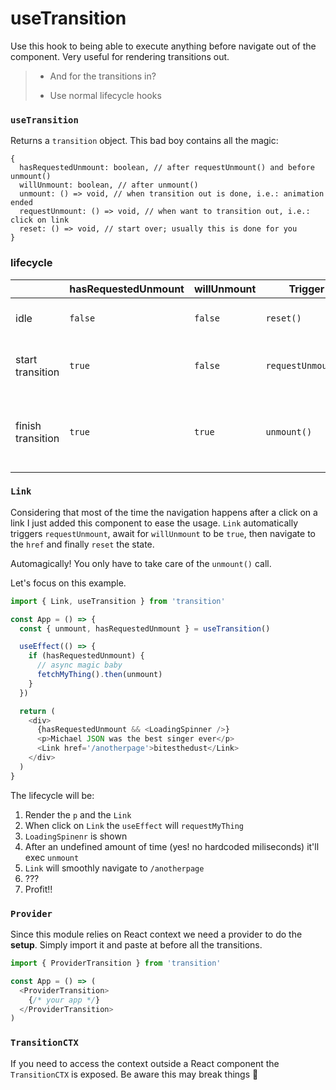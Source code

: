 useTransition
=============

Use this hook to being able to execute anything before navigate out of the component.
Very useful for rendering transitions out.

> + And for the transitions in?
> - Use normal lifecycle hooks

### `useTransition`

Returns a `transition` object. This bad boy contains all the magic:

```
{
  hasRequestedUnmount: boolean, // after requestUnmount() and before unmount()
  willUnmount: boolean, // after unmount()
  unmount: () => void, // when transition out is done, i.e.: animation ended
  requestUnmount: () => void, // when want to transition out, i.e.: click on link
  reset: () => void, // start over; usually this is done for you
}
```

### lifecycle

|                   | hasRequestedUnmount | willUnmount | Trigger            | Comment                                               |
|-------------------|---------------------|-------------|--------------------|-------------------------------------------------------|
| idle              | `false`             | `false`     | `reset()`          | Normal state of the app                               |
| start transition  | `true`              | `false`     | `requestUnmount()` | Start your animations, requests, etc.                 |
| finish transition | `true`              | `true`      | `unmount()`        | Exec when everything is done and want to navigate out |

### `Link`

Considering that most of the time the navigation happens after a click on a link I just added this component to ease the usage.
`Link` automatically triggers `requestUnmount`, await for `willUnmount` to be `true`, then navigate to the `href` and finally `reset` the state.

Automagically! You only have to take care of the `unmount()` call.

Let's focus on this example.

```js
import { Link, useTransition } from 'transition'

const App = () => {
  const { unmount, hasRequestedUnmount } = useTransition()

  useEffect(() => {
    if (hasRequestedUnmount) {
      // async magic baby
      fetchMyThing().then(unmount)
    }
  })

  return (
    <div>
      {hasRequestedUnmount && <LoadingSpinner />}
      <p>Michael JSON was the best singer ever</p>
      <Link href='/anotherpage'>bitesthedust</Link>
    </div>
  )
}
```

The lifecycle will be:

1. Render the `p` and the `Link`
2. When click on `Link` the `useEffect` will `requestMyThing`
3. `LoadingSpinenr` is shown
4. After an undefined amount of time (yes! no hardcoded miliseconds) it'll exec `unmount`
5. `Link` will smoothly navigate to `/anotherpage`
6. ???
7. Profit!!


### `Provider`

Since this module relies on React context we need a provider to do the **setup**.
Simply import it and paste at before all the transitions.

```js
import { ProviderTransition } from 'transition'

const App = () => (
  <ProviderTransition>
    {/* your app */}
  </ProviderTransition>
)
```

### `TransitionCTX`

If you need to access the context outside a React component the `TransitionCTX` is exposed.
Be aware this may break things 👀
